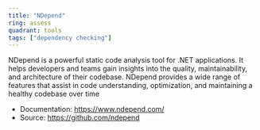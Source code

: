 ```yaml
---
title: "NDepend"
ring: assess
quadrant: tools
tags: ["dependency checking"]
--- 
```

NDepend is a powerful static code analysis tool for .NET applications. It helps developers and teams gain insights into the quality, maintainability, and architecture of their codebase. NDepend provides a wide range of features that assist in code understanding, optimization, and maintaining a healthy codebase over time

- Documentation: https://www.ndepend.com/
- Source: https://github.com/ndepend
